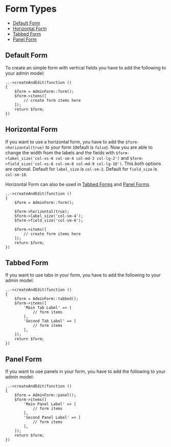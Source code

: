# Form Types

- [Default Form](#default-form)
- [Horizontal Form](#horizontal-form)
- [Tabbed Form](#tabbed-form)
- [Panel Form](#panel-form)

<a name="default-form"></a>
## Default Form

To create an simple form with vertical fields you have to add the following to your admin model:

	..->createAndEdit(function ()
	{
	    $form = AdminForm::form();
	    $form->items([
	        // create form items here
	    ]);
	    return $form;
	})

<a name="horizontal-form"></a>
## Horizontal Form

If you want to use a horizontal form, you have to add the `$form->horizontal(true)` to your form (default is `false`).
Now you are able to change the width from the labels and the fields with `$form->label_size('col-xs-6 col-sm-4 col-md-3 col-lg-2')` and `$form->field_size('col-xs-6 col-sm-8 col-md-9 col-lg-10')`.
This both options are optional. Default for `label_size` is `col-sm-2`. Default for `field_size` is `col-sm-10`.

Horizontal Form can also be used in [Tabbed Forms](#tabbed-form) and [Panel Forms](#panel-form).

	..->createAndEdit(function ()
	{
	    $form = AdminForm::form();
	    
	    $form->horizontal(true);
	    $form->label_size('col-sm-4');
	    $form->field_size('col-sm-8');
	    
	    $form->items([
	        // create form items here
	    ]);
	    return $form;
	})

<a name="tabbed-form"></a>
## Tabbed Form

If you want to use tabs in your form, you have to add the following to your admin model:

	..->createAndEdit(function ()
	{
	    $form = AdminForm::tabbed();
	    $form->items([
	        'Main Tab Label' => [
	            // form items
	        ],
	        'Second Tab Label' => [
	            // form items
	        ],
	    ]);
	    return $form;
	})

<a name="panel-form"></a>
## Panel Form

If you want to use panels in your form, you have to add the following to your admin model:

	..->createAndEdit(function ()
	{
	    $form = AdminForm::panel();
	    $form->items([
	        'Main Panel Label' => [
	            // form items
	        ],
	        'Second Panel Label' => [
	            // form items
	        ],
	    ]);
	    return $form;
	})